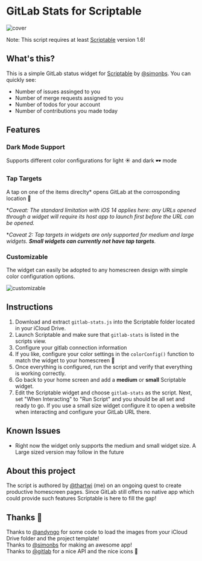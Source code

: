 # GitLab Stats for Scriptable

![cover](https://github.com/p0fi/gitlab-stats-for-scribtable/blob/main/cover.png)

Note: This script requires at least [Scriptable](https://scriptable.app/) version 1.6!

## What's this?

This is a simple GitLab status widget for [Scriptable](https://scriptable.app/) by [@simonbs](https://twitter.com/simonbs). You can quickly see: 

* Number of issues assinged to you
* Number of merge requests assigned to you
* Number of todos for your account
* Number of contributions you made today

## Features
### Dark Mode Support
Supports different color configurations for light ☀️ and dark 🕶️ mode 

### Tap Targets
A tap on one of the items direclty\* opens GitLab at the corrosponding location 🚀

\**Caveat: The standard limitation with iOS 14 applies here: any URLs opened through a widget will require its host app to launch first before the URL can be opened.*

\**Caveat 2: Tap targets in widgets are only supported for medium and large widgets. **Small widgets can currently not have tap targets**.*

### Customizable
The widget can easily be adopted to any homescreen design with simple color configuration options. 

![customizable](https://github.com/p0fi/gitlab-stats-for-scribtable/blob/main/custom.png)

## Instructions

1. Download and extract `gitlab-stats.js` into the Scriptable folder located in your iCloud Drive.
2. Launch Scriptable and make sure that `gitlab-stats` is listed in the scripts view.
3. Configure your gitlab connection information
4. If you like, configure your color settings in the `colorConfig()` function to match the widget to your homescreen 🎨
5. Once everything is configured, run the script and verify that everything is working correctly.
6. Go back to your home screen and add a **medium** or **small** Scriptable widget.
7. Edit the Scriptable widget and choose `gitlab-stats` as the script. Next, set "When Interacting" to "Run Script" and you should be all set and ready to go. If you use a small size widget configure it to open a website when interacting and configure your GitLab URL there. 

## Known Issues
* Right now the widget only supports the medium and small widget size. A Large sized version may follow in the future

## About this project

The script is authored by [@thartwi](https://twitter.com/thartwi) (me) on an ongoing quest to create productive homescreen pages. Since GitLab still offers no native app which could provide such features Scriptable is here to fill the gap! 

## Thanks 🙏

Thanks to [@andyngo](https://twitter.com/andyngo) for some code to load the images from your iCloud Drive folder and the project template!\
Thanks to [@simonbs](https://twitter.com/simonbs) for making an awesome app!\
Thanks to [@gitlab](https://twitter.com/gitlab) for a nice API and the nice icons 🙂
